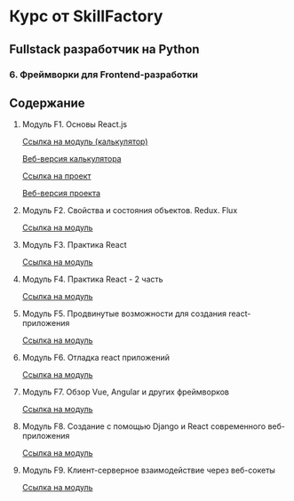 # Курс от SkillFactory

## Fullstack разработчик на Python

### 6. Фреймворки для Frontend-разработки

## Содержание

1. Модуль F1. Основы React.js

   [Ссылка на модуль (калькулятор)](https://github.com/skripkalisa/SF_PythonFS_Frameworks/tree/main/F1)

   [Веб-версия калькулятора](https://skripkalisa.github.io/SF_PythonFS_Frameworks/F1/dist/)

   [Ссылка на проект](https://github.com/skripkalisa/SF_PythonFS_Frameworks/tree/main/F1_hw)

   [Веб-версия проекта](https://skripkalisa.github.io/SF_PythonFS_Frameworks/F1_hw/dist/)

2. Модуль F2. Свойства и состояния объектов. Redux. Flux

   [Ссылка на модуль](https://github.com/skripkalisa/SF_PythonFS_Frameworks/tree/main/F2)

3. Модуль F3. Практика React

   [Ссылка на модуль](https://github.com/skripkalisa/SF_PythonFS_Frameworks/tree/main/F3)

4. Модуль F4. Практика React - 2 часть

   [Ссылка на модуль](https://github.com/skripkalisa/SF_PythonFS_Frameworks/tree/main/F4)

5. Модуль F5. Продвинутые возможности для создания react-приложения

   [Ссылка на модуль](https://github.com/skripkalisa/SF_PythonFS_Frameworks/tree/main/F5)

6. Модуль F6. Отладка react приложений

   [Ссылка на модуль](https://github.com/skripkalisa/SF_PythonFS_Frameworks/tree/main/F6)

7. Модуль F7. Обзор Vue, Angular и других фреймворков

   [Ссылка на модуль](https://github.com/skripkalisa/SF_PythonFS_Frameworks/tree/main/F7)

8. Модуль F8. Создание с помощью Django и React современного веб-приложения

   [Ссылка на модуль](https://github.com/skripkalisa/SF_PythonFS_Frameworks/tree/main/F8)

9. Модуль F9. Клиент-серверное взаимодействие через веб-сокеты

   [Ссылка на модуль](https://github.com/skripkalisa/SF_PythonFS_Frameworks/tree/main/F9)
